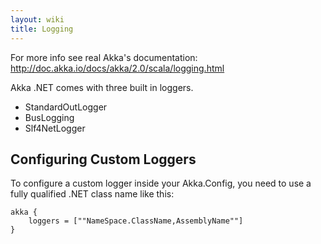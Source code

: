 ```yaml
---
layout: wiki
title: Logging
---
```

For more info see real Akka's documentation: http://doc.akka.io/docs/akka/2.0/scala/logging.html

Akka .NET comes with three built in loggers.
* StandardOutLogger
* BusLogging
* Slf4NetLogger

## Configuring Custom Loggers

To configure a custom logger inside your Akka.Config, you need to use a fully qualified .NET class name like this:

    akka {
    	loggers = [""NameSpace.ClassName,AssemblyName""]
    }